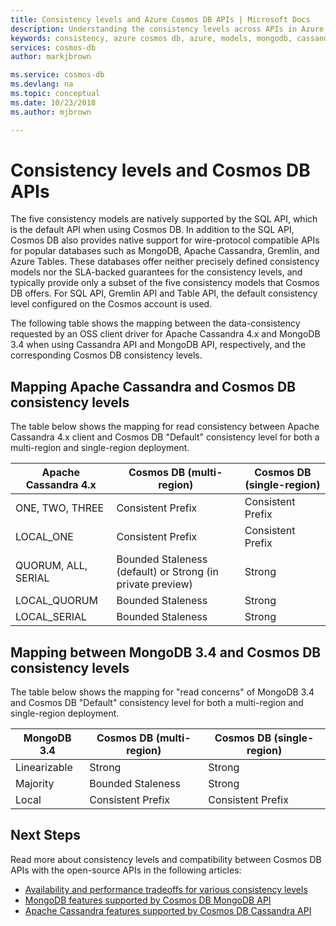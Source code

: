 ```yaml
---
title: Consistency levels and Azure Cosmos DB APIs | Microsoft Docs
description: Understanding the consistency levels across APIs in Azure Cosmos DB.
keywords: consistency, azure cosmos db, azure, models, mongodb, cassandra, graph, table, Microsoft azure
services: cosmos-db
author: markjbrown

ms.service: cosmos-db
ms.devlang: na
ms.topic: conceptual
ms.date: 10/23/2018
ms.author: mjbrown

---
```


# Consistency levels and Cosmos DB APIs

The five consistency models are natively supported by the SQL API, which is the default API when using Cosmos DB. In addition to the SQL API, Cosmos DB also provides native support for wire-protocol compatible APIs for popular databases such as MongoDB, Apache Cassandra, Gremlin, and Azure Tables. These databases offer neither precisely defined consistency models nor the SLA-backed guarantees for the consistency levels, and typically provide only a subset of the five consistency models that Cosmos DB offers. For SQL API, Gremlin API and Table API, the default consistency level configured on the Cosmos account is used.

The following table shows the mapping between the data-consistency requested by an OSS client driver for Apache Cassandra 4.x and MongoDB 3.4 when using Cassandra API and MongoDB API, respectively, and the corresponding Cosmos DB consistency levels.

## <a id="cassandra-mapping"></a>Mapping Apache Cassandra and Cosmos DB consistency levels

The table below shows the mapping for read consistency between Apache Cassandra 4.x client and Cosmos DB "Default" consistency level for both a multi-region and single-region deployment.

| **Apache Cassandra 4.x** | **Cosmos DB (multi-region)** | **Cosmos DB (single-region)** |
| - | - | - |
| ONE, TWO, THREE | Consistent Prefix | Consistent Prefix |
| LOCAL_ONE | Consistent Prefix | Consistent Prefix |
| QUORUM, ALL, SERIAL | Bounded Staleness (default) or Strong (in private preview) | Strong |
| LOCAL_QUORUM | Bounded Staleness | Strong |
| LOCAL_SERIAL | Bounded Staleness | Strong |

## <a id="mongo-mapping"></a>Mapping between MongoDB 3.4 and Cosmos DB consistency levels

The table below shows the mapping for "read concerns" of MongoDB 3.4 and Cosmos DB "Default" consistency level for both a multi-region and single-region deployment.

| **MongoDB 3.4** | **Cosmos DB (multi-region)** | **Cosmos DB (single-region)** |
| - | - | - |
| Linearizable | Strong | Strong |
| Majority | Bounded Staleness | Strong |
| Local | Consistent Prefix | Consistent Prefix |

## Next Steps

Read more about consistency levels and compatibility between Cosmos DB APIs with the open-source APIs in the following articles:

* [Availability and performance tradeoffs for various consistency levels](consistency-levels-tradeoffs.md)
* [MongoDB features supported by Cosmos DB MongoDB API](mongodb-feature-support.md)
* [Apache Cassandra features supported by Cosmos DB Cassandra API](cassandra-support.md)